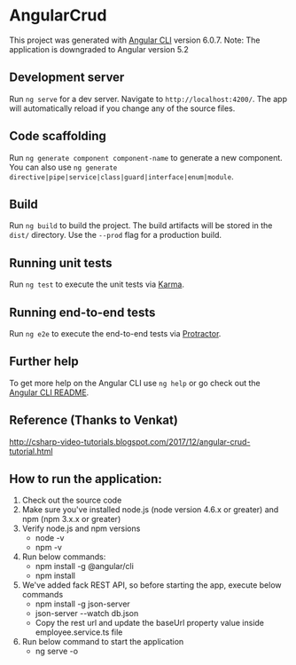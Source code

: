 # AngularCrud

This project was generated with [Angular CLI](https://github.com/angular/angular-cli) version 6.0.7.
Note: The application is downgraded to Angular version 5.2

## Development server

Run `ng serve` for a dev server. Navigate to `http://localhost:4200/`. The app will automatically reload if you change any of the source files.

## Code scaffolding

Run `ng generate component component-name` to generate a new component. You can also use `ng generate directive|pipe|service|class|guard|interface|enum|module`.

## Build

Run `ng build` to build the project. The build artifacts will be stored in the `dist/` directory. Use the `--prod` flag for a production build.

## Running unit tests

Run `ng test` to execute the unit tests via [Karma](https://karma-runner.github.io).

## Running end-to-end tests

Run `ng e2e` to execute the end-to-end tests via [Protractor](http://www.protractortest.org/).

## Further help

To get more help on the Angular CLI use `ng help` or go check out the [Angular CLI README](https://github.com/angular/angular-cli/blob/master/README.md).

## Reference (Thanks to Venkat)
http://csharp-video-tutorials.blogspot.com/2017/12/angular-crud-tutorial.html

## How to run the application:
1. Check out the source code
2. Make sure you've installed node.js (node version 4.6.x or greater) and npm (npm 3.x.x or greater)
3. Verify node.js and npm versions
   -  node -v
   -  npm -v
4. Run below commands:
   - npm install -g @angular/cli
   - npm install
5. We've added fack REST API, so before starting the app, execute below commands
   - npm install -g json-server 
   - json-server --watch db.json
   - Copy the rest url and update the baseUrl property value inside employee.service.ts file
6. Run below command to start the application
   - ng serve -o


